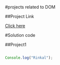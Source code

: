 #projects related to DOM

##Project Link

[Click here](https://stackblitz.com/edit/dom-project-chaiaurcode?file=index.html)

#Solution code

##Project1

```javascript

Console.log("Rinkal");

```